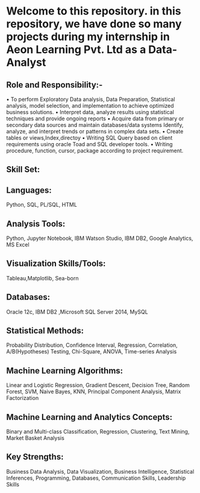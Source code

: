 # Welcome to this repository. in this repository, we have done so many projects during my internship in Aeon Learning Pvt. Ltd as a Data-Analyst
## Role and Responsibility:-
• To perform Exploratory Data analysis, Data Preparation, Statistical analysis, model selection, and implementation to achieve optimized   business solutions.
•	Interpret data, analyze results using statistical techniques and provide ongoing reports
•	Acquire data from primary or secondary data sources and maintain databases/data systems Identify, analyze, and interpret trends or       patterns in complex data sets.
•	Create tables or views,Index,directoy
•	Writing SQL Query based on client requirements using oracle Toad and SQL developer tools.
•	Writing procedure, function, cursor, package according to project requirement.

## Skill Set:
## Languages: 
Python, SQL, PL/SQL, HTML

## Analysis Tools:
Python, Jupyter Notebook, IBM Watson Studio, IBM DB2, Google Analytics, MS Excel

## Visualization Skills/Tools:
Tableau,Matplotlib, Sea-born

## Databases:
Oracle 12c, IBM DB2 ,Microsoft SQL Server 2014, MySQL

## Statistical Methods:
Probability Distribution, Confidence Interval, Regression, Correlation, A/B(Hypotheses) Testing, Chi-Square, ANOVA, Time-series Analysis

## Machine Learning Algorithms: 
Linear and Logistic Regression, Gradient Descent, Decision Tree, Random Forest, SVM, Naive Bayes, KNN, Principal Component Analysis, Matrix Factorization

## Machine Learning and Analytics Concepts: 
Binary and Multi-class Classification, Regression, Clustering, Text Mining, Market Basket Analysis

## Key Strengths:
Business Data Analysis, Data Visualization, Business Intelligence, Statistical Inferences, Programming, Databases, Communication Skills, Leadership Skills 

